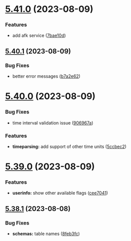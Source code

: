 # [5.41.0](https://github.com/onesoft-sudo/sudobot/compare/v5.40.1...v5.41.0) (2023-08-09)


### Features

* add afk service ([7bae10d](https://github.com/onesoft-sudo/sudobot/commit/7bae10dcdd3c4ea1c34a48bf57f6260baeea4f0c))



## [5.40.1](https://github.com/onesoft-sudo/sudobot/compare/v5.40.0...v5.40.1) (2023-08-09)


### Bug Fixes

* better error messages ([b7a2e62](https://github.com/onesoft-sudo/sudobot/commit/b7a2e62d3aaaf7652e2a21c5a46faf7a73d75026))



# [5.40.0](https://github.com/onesoft-sudo/sudobot/compare/v5.39.0...v5.40.0) (2023-08-09)


### Bug Fixes

* time interval validation issue ([906967a](https://github.com/onesoft-sudo/sudobot/commit/906967ac2fe497ce4ef029d0f9ba59c78cf67994))


### Features

* **timeparsing:** add support of other time units ([5ccbec2](https://github.com/onesoft-sudo/sudobot/commit/5ccbec20a78bebc0f471f1dc6b2635d2d866a212))



# [5.39.0](https://github.com/onesoft-sudo/sudobot/compare/v5.38.1...v5.39.0) (2023-08-09)


### Features

* **userinfo:** show other available flags ([cee7041](https://github.com/onesoft-sudo/sudobot/commit/cee704137b32026c85400234ec47d96849db222f))



## [5.38.1](https://github.com/onesoft-sudo/sudobot/compare/v5.38.0...v5.38.1) (2023-08-08)


### Bug Fixes

* **schemas:** table names ([8feb3fc](https://github.com/onesoft-sudo/sudobot/commit/8feb3fc1eaf17e2e4ff8982034d6845730fd9e0d))



